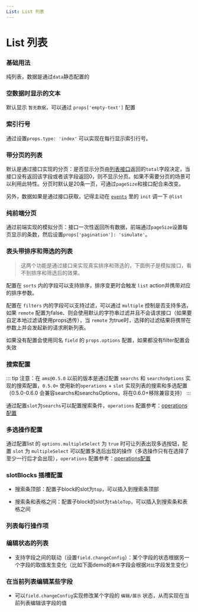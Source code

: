 ```yaml
---
List: List 列表
---
```

# List 列表

### 基础用法

纯列表，数据是通过`data`静态配置的

<ClientOnly>
<block-list-demo blockName="defaultList" onlineDemo="https://codepen.io/w3cmark/pen/YzKjJxN"/>
</ClientOnly>

### 空数据时显示的文本

默认显示 `暂无数据`，可以通过 `props['empty-text']` 配置

<ClientOnly>
<block-list-demo blockName="emptyList" onlineDemo="https://codepen.io/w3cmark/pen/PoYezzY"/>
</ClientOnly>

### 索引行号<Badge text="0.9.1+"/>

通过设置`props.type: 'index'` 可以实现在每行显示索引行号。

<ClientOnly>
<block-list-demo blockName="indexList" onlineDemo="https://codepen.io/w3cmark/pen/xxKJyXG"/>
</ClientOnly>

### 带分页的列表

默认是通过接口实现的分页：是否显示分页由[列表接口](/api/api.html#常用的接口)返回的`total`字段决定，当接口没有返回该字段或者该字段返回0，则不显示分页。如果不需要分页的场景可以利用此特性。分页时默认是20条一页，可通过`pageSize`和接口配合来改变。

另外，数据如果是通过接口获取，记得主动在 [`events`](/api/block.html#events) 里的 `init` 调一下 `@list`

<ClientOnly>
<block-list-demo blockName="pagesList" onlineDemo="https://codepen.io/w3cmark/pen/OJLwBxz"/>
</ClientOnly>

### 纯前端分页

通过前端实现的模拟分页：接口一次性返回所有数据，前端通过`pageSize`设置每页显示的条数，然后设置`props['pagination']: 'simulate'`。

<ClientOnly>
<block-list-demo blockName="simulatePagesList" onlineDemo="https://codepen.io/w3cmark/pen/ZEzjqXZ"/>
</ClientOnly>

### 表头带排序和筛选的列表

> 这两个功能是通过接口来实现真实排序和筛选的，下面例子是模拟接口，看不到排序和筛选后的效果。

配置在 `sorts` 内的字段可以支持排序，排序变更时会触发 `list` action并携带对应的排序参数。

配置在 `filters` 内的字段可以支持过滤，可以通过 `multiple` 控制是否支持多选，如果 `remote` 配置为false、则会使用默认的字符串过滤并且不会请求接口（如果要自定本地过滤请使用props透传），当 `remote` 为true时，选择的过滤结果将携带在参数上并会发起新的请求刷新列表。

如果没有配置会使用同名 `field` 的 `props.options` 配置，如果都没有filter配置会失效

<ClientOnly>
<block-list-demo blockName="filtersList" onlineDemo="https://codepen.io/w3cmark/pen/zYOLmPO"/>
</ClientOnly>

### 搜索配置 <Badge text="0.5.0+"/>

::: tip
注意：在 `ams@0.5.0` 以前的版本是通过配置 `searchs` 和 `searchsOptions` 实现的搜索配置，`0.5.0+` 使用新的`operations` + `slot` 实现列表的搜索和多选配置（0.5.0-0.6.0 会兼容searchs和searchsOptions，将在0.6.0+移除兼容支持）
:::

通过配置`slot`为`searchs`可以配置搜索条件，`operations` 配置参考：[operations配置](../api/operation.md)

<ClientOnly>
<block-list-demo blockName="searchsList" onlineDemo="https://codepen.io/w3cmark/pen/YzKjJEN"/>
</ClientOnly>

### 多选操作配置 <Badge text="0.5.0+"/>

通过配置list 的 `options.multipleSelect` 为 `true` 时可让列表出现多选按钮，配置 `slot` 为 `multipleSelect` 可以配置多选后出现的操作（多选操作只有在选择了至少一行后才会出现），`operations` 配置参考：[operations配置](../api/operation.md)

<ClientOnly>
<block-list-demo blockName="multipleSelectList" onlineDemo="https://codepen.io/w3cmark/pen/wvwxYPm"/>
</ClientOnly>

### slotBlocks 插槽配置

+ 搜索条顶部：配置子block的slot为`top`，可以插入到搜索条顶部

+ 搜索条和表格之间：配置子block的slot为`tableTop`，可以插入到搜索条和表格之间

<ClientOnly>
<block-list-demo blockName="slotBlocksList" onlineDemo="https://codepen.io/w3cmark/pen/pozZxdq"/>
</ClientOnly>

### 列表每行操作项

<ClientOnly>
<block-list-demo blockName="operationsList" onlineDemo="https://codepen.io/w3cmark/pen/JjPBmMG"/>
</ClientOnly>

### 编辑状态的列表

+ 支持字段之间的联动（设置`field.changeConfig`）：某个字段的状态根据另一个字段的取值发生变化（比如下面demo的`条件`字段会根据`对比`字段发生变化）

<ClientOnly>
<block-list-demo blockName="editList" onlineDemo="https://codepen.io/w3cmark/pen/VwZBEyP"/>
</ClientOnly>

### 在当前列表编辑某些字段

+ 可以`field.changeConfig`实现修改某个字段的 `编辑/展示` 状态，从而实现在当前列表编辑该字段的值

<ClientOnly>
<block-list-demo blockName="editList2" onlineDemo="https://codepen.io/w3cmark/pen/BaBPqJr"/>
</ClientOnly>